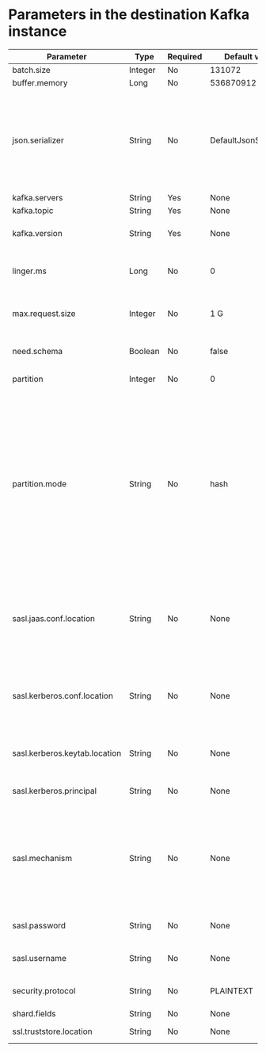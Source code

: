 # Parameters in the destination Kafka instance

|           Parameter           |  Type   | Required |     Default value     |                                                                                                                                                                                                            Description                                                                                                                                                                                                            |
|-------------------------------|---------|----------|-----------------------|------------------------------------------------------------------------------------------------------------------|
| batch.size                    | Integer | No       | 131072                | The batch size.                                                                                                                                                                                                                                                                                                                                                                                                                   |
| buffer.memory                 | Long    | No       | 536870912             | The buffer memory.                                                                                                                                                                                                                                                                                                                                                                                                                |
| json.serializer               | String  | No       | DefaultJsonSerializer | The JSON serializer that serializes data to the Kafka instance. Valid values: `DefaultJsonSerializer`, `CanalJsonSerializer`, and `ShareplexJsonSerializer`. For more information, see the message format document.                                                                                                                                                                                                               |
| kafka.servers                 | String  | Yes      | None                  | The Kafka service.                                                                                                                                                                                                                                                                                                                                                                                                                |
| kafka.topic                   | String  | Yes      | None                  | The Kafka topic.                                                                                                                                                                                                                                                                                                                                                                                                                  |
| kafka.version                 | String  | Yes      | None                  | The version of the Kafka service, which can be 0.9 or 2.0.                                                                                                                                                                                                                                                                                                                                                                        |
| linger.ms                     | Long    | No       | 0                     | The time to wait before sending a batch. The value range is 0 to 2\^63, in milliseconds.                                                                                                                                                                                                                                                                                                                                          |
| max.request.size              | Integer | No       | 1 G                   | The maximum size of requested data. The value range is 0 to 2\^31, in bytes.                                                                                                                                                                                                                                                                                                                                                      |
| need.schema                   | Boolean | No       | false                 | Specifies whether to use a schema when JSON is the default format.                                                                                                                                                                                                                                                                                                                                                                |
| partition                     | Integer | No       | 0                     | The partition name of the Kafka instance.                                                                                                                                                                                                                                                                                                                                                                                         |
| partition.mode                | String  | No       | hash                  | The partitioning mode, which can be `one_partition` or `hash`.  <ul><li> The value `one_partition` indicates that data is to be delivered to a single partition. It must be used with the partition parameter.   <li>The value `hash` indicates that data is to be delivered based on the data value defined by the sharding column.  </ul>  |
| sasl.jaas.conf.location       | String  | No       | None                  | The location that stores the Java Authentication and Authorization Service (JAAS) configuration used for identity authentication during access to the Kafka service.                                                                                                                                                                                                                                                              |
| sasl.kerberos.conf.location   | String  | No       | None                  | The location that stores the Kerberos configuration used for accessing the Kerberos server, which is also known as the key distribution center (KDC).                                                                                                                                                                                                                                                                             |
| sasl.kerberos.keytab.location | String  | No       | None                  | The location that stores the Kerberos key table used for accessing the Kafka service.                                                                                                                                                                                                                                                                                                                                             |
| sasl.kerberos.principal       | String  | No       | None                  | The Kerberos principal used for accessing the Kafka service.                                                                                                                                                                                                                                                                                                                                                                      |
| sasl.mechanism                | String  | No       | None                  | The Simple Authentication and Security Layer (SASL) mechanism used for client connections. Generic Security Standard Application Programming Interface (GSSAPI) is the default mechanism.                                                                                                                                                                                                                                         |
| sasl.password                 | String  | No       | None                  | The password of the account for accessing the Kafka service.                                                                                                                                                                                                                                                                                                                                                                      |
| sasl.username                 | String  | No       | None                  | The username of the account for accessing the Kafka service.                                                                                                                                                                                                                                                                                                                                                                      |
| security.protocol             | String  | No       | PLAINTEXT             | The security protocol used for accessing the Kafka service.                                                                                                                                                                                                                                                                                                                                                                       |
| shard.fields                  | String  | No       | None                  | The sharding columns.                                                                                                                                                                                                                                                                                                                                                                                                             |
| ssl.truststore.location       | String  | No       | None                  | The location of the truststore.                                                                                                                           |

